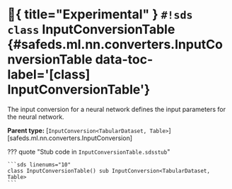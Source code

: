 # :test_tube:{ title="Experimental" } `#!sds class` InputConversionTable {#safeds.ml.nn.converters.InputConversionTable data-toc-label='[class] InputConversionTable'}

The input conversion for a neural network defines the input parameters for the neural network.

**Parent type:** [`InputConversion<TabularDataset, Table>`][safeds.ml.nn.converters.InputConversion]

??? quote "Stub code in `InputConversionTable.sdsstub`"

    ```sds linenums="10"
    class InputConversionTable() sub InputConversion<TabularDataset, Table>
    ```
